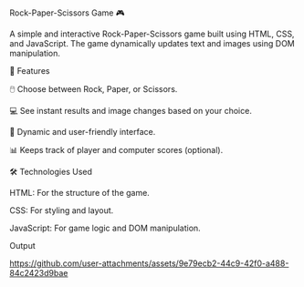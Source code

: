 
Rock-Paper-Scissors Game 🎮


A simple and interactive Rock-Paper-Scissors game built using HTML, CSS, and JavaScript. 
The game dynamically updates text and images using DOM manipulation.

🎯 Features


🖱️ Choose between Rock, Paper, or Scissors.

💻 See instant results and image changes based on your choice.

🎉 Dynamic and user-friendly interface.

📊 Keeps track of player and computer scores (optional).


🛠️ Technologies Used


HTML: For the structure of the game.

CSS: For styling and layout.

JavaScript: For game logic and DOM manipulation.

Output 

https://github.com/user-attachments/assets/9e79ecb2-44c9-42f0-a488-84c2423d9bae


